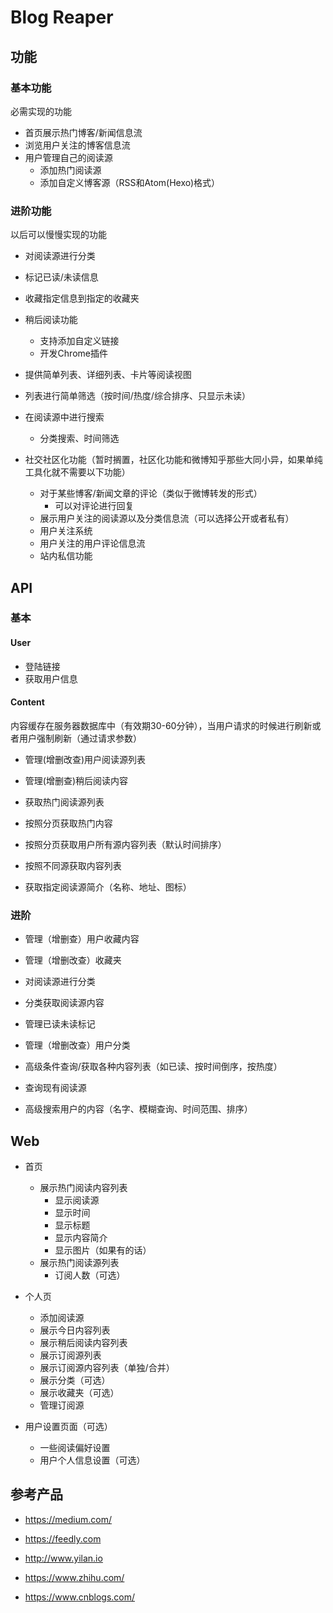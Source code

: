 # Blog Reaper 

## 功能

### 基本功能

必需实现的功能

- 首页展示热门博客/新闻信息流
- 浏览用户关注的博客信息流
- 用户管理自己的阅读源
  - 添加热门阅读源
  - 添加自定义博客源（RSS和Atom(Hexo)格式）

### 进阶功能

以后可以慢慢实现的功能

- 对阅读源进行分类
- 标记已读/未读信息
- 收藏指定信息到指定的收藏夹
- 稍后阅读功能
  - 支持添加自定义链接
  - 开发Chrome插件
- 提供简单列表、详细列表、卡片等阅读视图
- 列表进行简单筛选（按时间/热度/综合排序、只显示未读）
- 在阅读源中进行搜索
  - 分类搜索、时间筛选

- 社交社区化功能（暂时搁置，社区化功能和微博知乎那些大同小异，如果单纯工具化就不需要以下功能）
  - 对于某些博客/新闻文章的评论（类似于微博转发的形式）
    - 可以对评论进行回复
  - 展示用户关注的阅读源以及分类信息流（可以选择公开或者私有）
  - 用户关注系统
  - 用户关注的用户评论信息流
  - 站内私信功能



## API

### 基本

#### User

- 登陆链接
- 获取用户信息



#### Content

内容缓存在服务器数据库中（有效期30-60分钟），当用户请求的时候进行刷新或者用户强制刷新（通过请求参数）

- 管理(增删改查)用户阅读源列表

- 管理(增删查)稍后阅读内容
- 获取热门阅读源列表
- 按照分页获取热门内容
- 按照分页获取用户所有源内容列表（默认时间排序）
- 按照不同源获取内容列表
- 获取指定阅读源简介（名称、地址、图标）



### 进阶

- 管理（增删查）用户收藏内容

- 管理（增删改查）收藏夹

- 对阅读源进行分类

- 分类获取阅读源内容

- 管理已读未读标记

- 管理（增删改查）用户分类

- 高级条件查询/获取各种内容列表（如已读、按时间倒序，按热度）

- 查询现有阅读源

- 高级搜索用户的内容（名字、模糊查询、时间范围、排序）


## Web

- 首页

  - 展示热门阅读内容列表
    - 显示阅读源
    - 显示时间
    - 显示标题
    - 显示内容简介
    - 显示图片（如果有的话）
  - 展示热门阅读源列表
    - 订阅人数（可选）

- 个人页

  - 添加阅读源
  - 展示今日内容列表
  - 展示稍后阅读内容列表
  - 展示订阅源列表
  - 展示订阅源内容列表（单独/合并）
  - 展示分类（可选）
  - 展示收藏夹（可选）
  - 管理订阅源

- 用户设置页面（可选）

  - 一些阅读偏好设置
  - 用户个人信息设置（可选）





## 参考产品

- https://medium.com/

- https://feedly.com
- http://www.yilan.io
- https://www.zhihu.com/
- https://www.cnblogs.com/

